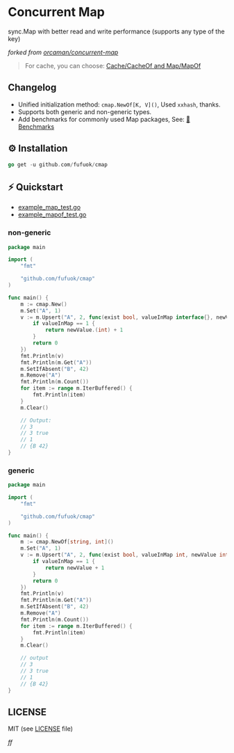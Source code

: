 # Concurrent Map

sync.Map with better read and write performance (supports any type of the key)

*forked from [orcaman/concurrent-map](https://github.com/orcaman/concurrent-map)*

> For cache, you can choose: [Cache/CacheOf and Map/MapOf](https://github.com/fufuok/cache)

## Changelog

- Unified initialization method: `cmap.NewOf[K, V]()`, Used `xxhash`, thanks.
- Supports both generic and non-generic types.
- Add benchmarks for commonly used Map packages, See: [🤖 Benchmarks](benchmarks)

## ⚙️ Installation

```go
go get -u github.com/fufuok/cmap
```

## ⚡️ Quickstart

- [example_map_test.go](example_map_test.go)
- [example_mapof_test.go](example_mapof_test.go)

### non-generic

```go
package main

import (
	"fmt"

	"github.com/fufuok/cmap"
)

func main() {
	m := cmap.New()
	m.Set("A", 1)
	v := m.Upsert("A", 2, func(exist bool, valueInMap interface{}, newValue interface{}) interface{} {
		if valueInMap == 1 {
			return newValue.(int) + 1
		}
		return 0
	})
	fmt.Println(v)
	fmt.Println(m.Get("A"))
	m.SetIfAbsent("B", 42)
	m.Remove("A")
	fmt.Println(m.Count())
	for item := range m.IterBuffered() {
		fmt.Println(item)
	}
	m.Clear()

	// Output:
	// 3
	// 3 true
	// 1
	// {B 42}
}
```

### generic

```go
package main

import (
	"fmt"

	"github.com/fufuok/cmap"
)

func main() {
	m := cmap.NewOf[string, int]()
	m.Set("A", 1)
	v := m.Upsert("A", 2, func(exist bool, valueInMap int, newValue int) int {
		if valueInMap == 1 {
			return newValue + 1
		}
		return 0
	})
	fmt.Println(v)
	fmt.Println(m.Get("A"))
	m.SetIfAbsent("B", 42)
	m.Remove("A")
	fmt.Println(m.Count())
	for item := range m.IterBuffered() {
		fmt.Println(item)
	}
	m.Clear()

	// output
	// 3
	// 3 true
	// 1
	// {B 42}
}
```

## LICENSE

MIT (see [LICENSE](https://github.com/orcaman/concurrent-map/blob/master/LICENSE) file)







*ff*

